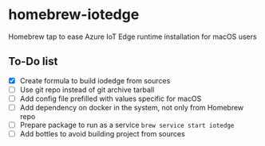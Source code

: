 # homebrew-iotedge

Homebrew tap to ease Azure IoT Edge runtime installation for macOS users

## To-Do list

- [x] Create formula to build iodedge from sources
- [ ] Use git repo instead of git archive tarball 
- [ ] Add config file prefilled with values specific for macOS
- [ ] Add dependency on docker in the system, not only from Homebrew repo
- [ ] Prepare package to run as a service `brew service start iotedge`
- [ ] Add bottles to avoid building project from sources
